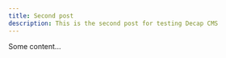 ```yaml
---
title: Second post
description: This is the second post for testing Decap CMS
---
```

Some content...